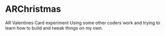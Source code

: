 # ARChristmas
AR Valentines Card experiment
Using some other coders´work and trying to learn how to build and tweak things on my own.
